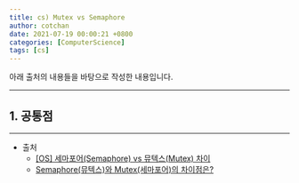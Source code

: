 ```yaml
---
title: cs) Mutex vs Semaphore
author: cotchan 
date: 2021-07-19 00:00:21 +0800 
categories: [ComputerScience]
tags: [cs]
---
```


아래 출처의 내용들을 바탕으로 작성한 내용입니다.    

---

## 1. 공통점


---
+ 출처
  + [[OS] 세마포어(Semaphore) vs 뮤텍스(Mutex) 차이](https://mangkyu.tistory.com/104)
  + [Semaphore(뮤텍스)와 Mutex(세마포어)의 차이점은?](https://junghyun100.github.io/Semaphore&Mutex/)
